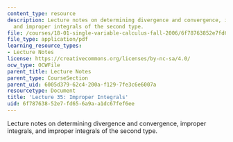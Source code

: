 ```yaml
---
content_type: resource
description: Lecture notes on determining divergence and convergence, improper integrals,
  and improper integrals of the second type.
file: /courses/18-01-single-variable-calculus-fall-2006/6f78763852e7fd656a9aa1dc67fef6ee_lec35.pdf
file_type: application/pdf
learning_resource_types:
- Lecture Notes
license: https://creativecommons.org/licenses/by-nc-sa/4.0/
ocw_type: OCWFile
parent_title: Lecture Notes
parent_type: CourseSection
parent_uid: 6005d379-62c4-200a-f129-7fe3c6e6007a
resourcetype: Document
title: 'Lecture 35: Improper Integrals'
uid: 6f787638-52e7-fd65-6a9a-a1dc67fef6ee
---
```

Lecture notes on determining divergence and convergence, improper integrals, and improper integrals of the second type.